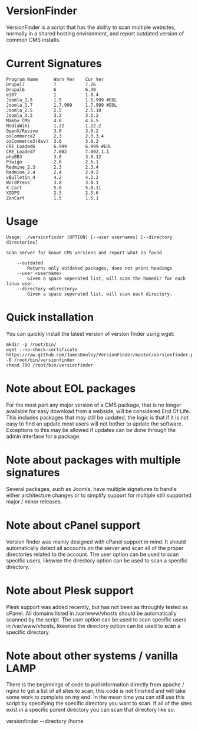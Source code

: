 VersionFinder
=============

VersionFinder is a script that has the ability to scan multiple websites, normally in a shared hosting environment, and report outdated version of common CMS installs.

Current Signatures
=============

```
Program Name      Warn Ver    Cur Ver
Drupal7           7           7.26
Drupal6           6           6.30
e107              1           1.0.4
Joomla_1.5        1.5         1.5.999 #EOL
Joomla_1.7        1.7.999     1.7.999 #EOL
Joomla_2.5        2.5         2.5.18
Joomla_3.2        3.2         3.2.2
Mambo_CMS         4.6         4.6.5
MediaWiki         1.22        1.22.2
OpenX/Revive      3.0         3.0.2
osCommerce2       2.3         2.3.3.4
osCommerce3(dev)  3.0         3.0.2
CRE_Loaded6       6.999       6.999 #EOL
CRE_Loaded7       7.002       7.002.1.1
phpBB3            3.0         3.0.12
Piwigo            2.6         2.6.1
Redmine_2.3       2.3         2.3.4
Redmine_2.4       2.4         2.4.2
vBulletin_4       4.2         4.2.2
WordPress         3.8         3.8.1
X-Cart            5.0         5.0.11
XOOPS             2.5         2.5.6
ZenCart           1.5         1.5.1
```

Usage
=============


```
Usage: ./versionfinder [OPTION] [--user usernames] [--directory directories]

Scan server for known CMS versions and report what is found

	--outdated
		Returns only outdated packages, does not print headings
	--user <username>
		Given a space seperated list, will scan the homedir for each linux user.
	--directory <directory>
		Given a space seperated list, will scan each directory.
```

Quick installation
=============

You can quickly install the latest version of version finder using wget:

```
mkdir -p /root/bin/
wget --no-check-certificate https://raw.github.com/JamesDooley/VersionFinder/master/versionfinder.pl -O /root/bin/versionfinder
chmod 700 /root/bin/versionfinder
```

Note about EOL packages
=============

For the most part any major version of a CMS package, that is no longer available for easy download from a webside, will be considered End Of Life.  This includes packages that may still be updated, the logic is that if it is not easy to find an update most users will not bother to update the software.  Exceptions to this may be allowed if updates can be done through the admin interface for a package.


Note about packages with multiple signatures
=============

Several packages, such as Joomla, have multiple signatures to handle either architecture changes or to simplify support for multiple still supported major / minor releases.


Note about cPanel support
=============

Version finder was mainly designed with cPanel support in mind.  It should automatically detect all accounts on the server and scan all of the proper directories related to the account.  The user option can be used to scan specific users, likewise the directory option can be used to scan a specific directory.


Note about Plesk support
=============

Plesk support was added recently, but has not been as throughly tested as cPanel.  All domains listed in /var/www/vhosts should be automatically scanned by the script.  The user option can be used to scan specific users in /var/www/vhosts, likewise the directory option can be used to scan a specific directory.


Note about other systems / vanilla LAMP
=============

There is the beginnings of code to pull information directly from apache / nginx to get a list of all sites to scan, this code is not finished and will take some work to complete on my end. In the mean time you can still use this script by specifying the specific directory you want to scan. If all of the sites exist in a specific parent directory you can scan that directory like so:

 versionfinder --directory /home
